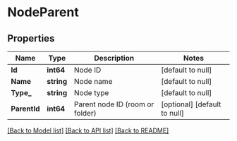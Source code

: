 # NodeParent

## Properties
Name | Type | Description | Notes
------------ | ------------- | ------------- | -------------
**Id** | **int64** | Node ID | [default to null]
**Name** | **string** | Node name | [default to null]
**Type_** | **string** | Node type | [default to null]
**ParentId** | **int64** | Parent node ID (room or folder) | [optional] [default to null]

[[Back to Model list]](../README.md#documentation-for-models) [[Back to API list]](../README.md#documentation-for-api-endpoints) [[Back to README]](../README.md)

